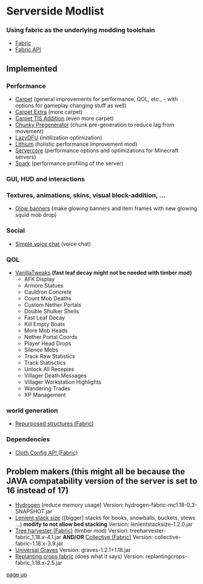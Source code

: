 # Serverside Modlist

### Using fabric as the underlying modding toolchain
* [Fabric](https://fabricmc.net/)
* [Fabric API](https://www.curseforge.com/minecraft/mc-mods/fabric-api)
## Implemented
### Performance
* [Carpet](https://www.curseforge.com/minecraft/mc-mods/carpet/files/all) (general improvements for performance, QOL, etc., - with options for gameplay changing stuff as well)
* [Carpet Extra](https://www.curseforge.com/minecraft/mc-mods/carpet-extra/files/all) (more carpet)
* [Carpet TIS Addition](https://github.com/TISUnion/Carpet-TIS-Addition/releases) (even more carpet)
* [Chunky Pregenerator](https://www.curseforge.com/minecraft/mc-mods/chunky-pregenerator) (chunk pre-generation to reduce lag from movement)
* [LazyDFU](https://www.curseforge.com/minecraft/mc-mods/lazydfu) (initilization optimization)
* [Lithium](https://www.curseforge.com/minecraft/mc-mods/lithium/files/all) (holistic performance improvement mod)
* [Servercore](https://modrinth.com/mod/servercore) (performance options and optimizations for Minecraft servers)
* [Spark](https://ci.lucko.me/job/spark/) (performance profiling of the server)
### GUI, HUD and interactions
### Textures, animations, skins, visual block-addition, ...
* [Glow banners](https://www.curseforge.com/minecraft/mc-mods/glow-banners) (make glowing banners and item frames with new glowing squid mob drop)
### Social
* [Simple voice chat](https://www.curseforge.com/minecraft/mc-mods/simple-voice-chat) (voice chat)
### QOL
* [VanillaTweaks](https://vanillatweaks.net/share#rUoss6) **(fast leaf decay might not be needed with timber mod)**
  * AFK Display
  * Armore Statues
  * Cauldron Concrete
  * Count Mob Deaths
  * Custom Nether Portals
  * Double Shulker Shells
  * Fast Leaf Decay
  * Kill Empty Boats
  * More Mob Heads
  * Nether Portal Coords
  * Player Head Drops
  * Silence Mobs
  * Track Raw Statistics
  * Track Statisctics
  * Unlock All Recepies
  * Villager Death Messages
  * Villager Workstation Highlights
  * Wandering Trades
  * XP Management
### world generation
* [Repurposed structures (Fabric)](https://www.curseforge.com/minecraft/mc-mods/repurposed-structures-fabric) 
### Dependencies
* [Cloth Config API (Fabric)](https://www.curseforge.com/minecraft/mc-mods/cloth-config/)

## Problem makers (this might all be because the JAVA compatability version of the server is set to 16 instead of 17)
* [Hydrogen](https://github.com/jellysquid3/hydrogen-fabric/releases) (reduce memory usage) Version: hydrogen-fabric-mc1.18-0.3-SNAPSHOT.jar
* [Lenient stack size](https://www.curseforge.com/minecraft/mc-mods/lenient-stack-size) ([bigger] stacks for books, snowballs, buckets, stews ...) **modify to not allow bed stacking** Version: lenientstacksize-1.2.0.jar
* [Tree harvester (Fabric)](https://www.curseforge.com/minecraft/mc-mods/tree-harvester-fabric) (timber mod) Version: treeharvester-fabric_1.18.x-4.1.jar **AND/OR** [Collective (Fabric)](https://www.curseforge.com/minecraft/mc-mods/collective-fabric) Version: collective-fabric-1.18.x-3.9.jar
* [Universal Graves](https://modrinth.com/mod/universal-graves) Version: graves-1.2.1+1.18.jar
* [Replanting crops fabric](https://www.curseforge.com/minecraft/mc-mods/replanting-crops-fabric) (does what it says) Version: replantingcrops-fabric_1.18.x-2.5.jar

[page up](https://github.com/WhiteBrownie/1.18Server/tree/main/1.18)
